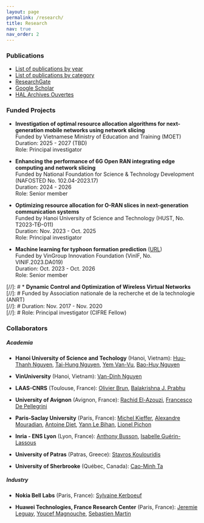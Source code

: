 ```yaml
---
layout: page
permalink: /research/
title: Research
nav: true
nav_order: 2
---
```


### Publications
* [List of publications by year](https://luuquangtrung.github.io/publications-by-year/)
* [List of publications by category](https://luuquangtrung.github.io/publications-by-category/)
* [ResearchGate](https://www.researchgate.net/profile/Quang_Trung_Luu)
* [Google Scholar](https://scholar.google.fr/citations?user=GqQcLAIAAAAJ&hl=fr)
* [HAL Archives Ouvertes](https://cv.archives-ouvertes.fr/quang-trung-luu)

  
### Funded Projects
* **Investigation of optimal resource allocation algorithms for next-generation mobile networks using network slicing**\
  Funded by Vietnamese Ministry of Education and Training (MOET)\
  Duration: 2025 - 2027 (TBD)\
  Role: Principal investigator
  
* **Enhancing the performance of 6G Open RAN integrating edge computing and network slicing**\
  Funded by National Foundation for Science & Technology Development (NAFOSTED No. 102.04-2023.17)\
  Duration: 2024 - 2026\
  Role: Senior member

* **Optimizing resource allocation for O-RAN slices in next-generation communication systems**\
  Funded by Hanoi University of Science and Technology (HUST, No. T2023-TĐ-011)\
  Duration: Nov. 2023 - Oct. 2025\
  Role: Principal investigator
  
* **Machine learning for typhoon formation prediction** ([URL](https://vinif.org/annual/vinif-2023-da019-du-bao-su-hinh-thanh-bao-bang-phuong-phap-hoc-may/))\
  Funded by VinGroup Innovation Foundation (VinIF, No. VINIF.2023.DA019)\
  Duration: Oct. 2023 - Oct. 2026\
  Role: Senior member

[//]: # * **Dynamic Control and Optimization of Wireless Virtual Networks**\
[//]: #  Funded by Association nationale de la recherche et de la technologie (ANRT)\
[//]: #  Duration: Nov. 2017 - Nov. 2020\
[//]: #  Role: Principal investigator (CIFRE Fellow)

### Collaborators

##### Academia
* **Hanoi University of Science and Techology** (Hanoi, Vietnam):
[Huu-Thanh Nguyen](https://scholar.google.com/citations?hl=en&user=Lcnk_lYAAAAJ),
[Tai-Hung Nguyen](https://set.hust.edu.vn/nguyen-tai-hung),
[Yem Van-Vu](https://www.researchgate.net/profile/Yem-Vu),
[Bao-Huy Nguyen](https://scholar.google.com/citations?user=BKJabJsAAAAJ&hl=en)

* **VinUniversity** (Hanoi, Vietnam):
[Van-Dinh Nguyen](https://vinuni.edu.vn/people/nguyen-van-dinh-phd/)

* **LAAS-CNRS** (Toulouse, France):
[Olivier Brun](https://homepages.laas.fr/brun/),
[Balakrishna J. Prabhu](https://homepages.laas.fr/bala/)

* **University of Avignon** (Avignon, France):
[‪Rachid El-Azouzi‬](http://scholar.google.com/citations?user=Tvto5qkAAAAJ&hl=en),
[Francesco De Pellegrini](https://scholar.google.com/citations?user=EYyOnEkAAAAJ&hl=en)

* **Paris-Saclay University** (Paris, France):
[Michel Kieffer](https://l2s.centralesupelec.fr/u/kieffer-michel),
[Alexandre Mouradian](https://scholar.google.com/citations?hl=fr&user=ADWSU9YAAAAJ&view_op=list_works&sortby=pubdate), [Antoine Diet](https://cv.archives-ouvertes.fr/antoine-diet),
[Yann Le Bihan](http://lgep.geeps.centralesupelec.fr/index.php?page=yann-le-bihan),
[Lionel Pichon](http://lgep.geeps.centralesupelec.fr/index.php?page=lionel-pichon)

* **Inria - ENS Lyon** (Lyon, France):
[Anthony Busson](http://www.anthonybusson.fr/),
[Isabelle Guérin-Lassous](http://perso.ens-lyon.fr/isabelle.guerin-lassous/)

* **University of Patras** (Patras, Greece):
[Stavros Koulouridis](http://www.ece.upatras.gr/index.php/en/ece-faculty/koulouridis-stavros.html)

* **University of Sherbrooke** (Québec, Canada):
[Cao-Minh Ta](https://scholar.google.com.vn/citations?user=GUcQQiEAAAAJ&hl=en)


##### Industry
* **Nokia Bell Labs** (Paris, France):
[Sylvaine Kerboeuf](https://www.researchgate.net/profile/Sylvaine-Kerboeuf)

* **Huawei Technologies, France Research Center** (Paris, France):
[Jeremie Leguay](http://jeremie.leguay.free.fr/),
[Youcef Magnouche](https://scholar.google.fr/citations?user=lqp3aBEAAAAJ&hl=fr),
[Sebastien Martin](https://scholar.google.fr/citations?user=NwGcOH4AAAAJ&hl=fr)

